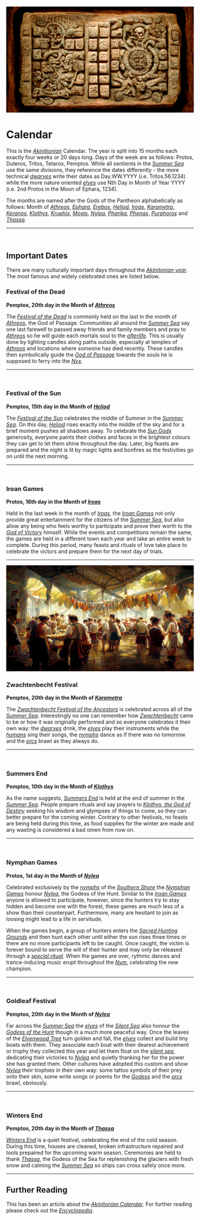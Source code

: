 ![Early Akínitonian Calendar](./assets/img021.png)
# Calendar

This is the [*Akínitionian*](./glossary.md#akínitos) Calendar. The year is split into 15 months each exactly four weeks or 20 days long. Days of the week are as follows: Protos, Duteros, Tritos, Tetaros, Pemptos. While all sentients in the [*Summer Sea*](./glossary.md#summer-sea) use the same divisions, they reference the dates differently - the more technical [*dwarves*](./glossary.md#dwarf) write their dates as Day.WW.YYYY (i.e. Tritos.56.1234) while the more nature oriented [*elves*](./glossary.md#elf) use Nth Day in Month of Year YYYY (i.e. 2nd Protos in the Moon of Ephara, 1234).

The months are named after the Gods of the Pantheon alphabetically as follows: Month of [*Athreos*](./glossary.md#athreos), [*Ephara*](./glossary.md#ephara), [*Erebos*](./glossary.md#erebos), [*Heliod*](./glossary.md#heliod), [*Iroas*](./glossary.md#iroas), [*Karametra*](./glossary.md#karametra), [*Keranos*](./glossary.md#keranos), [*Klothys*](./glossary.md#klothys), [*Kruphix*](./glossary.md#kruphix), [*Mogis*](./glossary.md#mogis), [*Nylea*](./glossary.md#nylea), [*Pharika*](./glossary.md#pharika), [*Phenax*](./glossary.md#phenax), [*Purphoros*](./glossary.md#purphoros) and [*Thassa*](./glossary.md#thassa). 

---

![]()

## Important Dates
There are many culturally important days throughout the [*Akínitonian year*](./glossary.md#akínitos). The most famous and widely celebrated ones are listed below.

### Festival of the Dead
**Pemptos, 20th day in the Month of [*Athreos*](./glossary.md#athreos)**

The [*Festival of the Dead*](./glossary.md#festival-of-the-dead) is commonly held on the last in the month of [*Athreos*](./glossary.md#athreos), the God of Passage. Communities all around the [*Summer Sea*](./glossary.md#summer-sea) say one last farewell to passed away friends and family members and pray to [*Athreos*](./glossary.md#athreos) so he will guide each mortals soul to the [*afterlife*](./glossary.md#nyx). This is usually done by lighting candles along paths outside, especially at temples of [*Athreos*](./glossary.md#athreos) and locations where someone has died recently. These candles then symbolically guide the [*God of Passage*](./glossary.md#athreos) towards the souls he is supposed to ferry into the [*Nyx*](./glossary.md#nyx). 

---

![]()

### Festival of the Sun
**Pemptos, 15th day in the Month of [*Heliod*](./glossary.md#heliod)**

The [*Festival of the Sun*](./glossary.md#festival-of-the-sun) celebrates the middle of Summer in the [*Summer Sea*](./glossary.md#summer-sea). On this day, [*Heliod*](./glossary.md#heliod) rises exactly into the middle of the sky and for a brief moment pushes all shadows away. To celebrate the [*Sun Gods*](./glossary.md#heliod) generosity, everyone paints their clothes and faces in the brightest colours they can get to let them shine throughout the day. Later, big feasts are prepared and the night is lit by magic lights and bonfires as the festivities go on until the next morning.

---

![]()

### Iroan Games
**Protos, 16th day in the Month of [*Iroas*](./glossary.md#iroas)**

Held in the last week in the month of [*Iroas*](./glossary.md#iroas), the [*Iroan Games*](./glossary.md#iroan-games) not only provide great entertainment for the citizens of the [*Summer Sea*](./glossary.md#summer-sea), but also allow any being who feels worthy to participate and prove their worth to the [*God of Victory*](./glossary.md#iroas) himself. While the events and competitions remain the same, the games are held in a different town each year and take an entire week to complete. During this period, many feasts and rituals of love take place to celebrate the victors and prepare them for the next day of trials.

---

![Zwachtenbecht Festival in Maxipolis](./assets/img020.png)

### Zwachtenbecht Festival
**Pemptos, 20th day in the Month of [*Karametra*](./glossary.md#karametra)**

The [*Zwachtenbecht Festival of the Ancestors*](./glossary.md#zwachtenbecht) is celebrated across all of the [*Summer Sea*](./glossary.md#summer-sea). Interestingly no one can remember how [*Zwachtenbecht*](./glossary.md#zwachtenbecht) came to be or how it was originally performed and so everyone celebrates it their own way: the [*dwarves*](./glossary.md#dwarf) drink, the [*elves*](./glossary.md#elf) play their instruments while the [*humans*](./glossary.md#human) sing their songs, the [*nymphs*](./glossary.md#nymph) dance as if there was no tomorrow and the [*orcs*](./glossary.md#orc) brawl as they always do.

---

![]()

### Summers End
**Pemptos, 10th day in the Month of [*Klothys*](./glossary.md#klothys)**

As the name suggests, [*Summers End*](./glossary.md#summers-end) is held at the end of summer in the [*Summer Sea*](./glossary.md#summer-sea). People prepare rituals and say prayers to [*Klothys, the God of Destiny*](./glossary.md#klothys) seeking his wisdom and glympses of things to come, so they can better prepare for the coming winter. Contrary to other festivals, no feasts are being held during this time, as food supplies for the winter are made and any wasting is considered a bad omen from now on. 

---

![]()

### Nymphan Games
**Protos, 1st day in the Month of [*Nylea*](./glossary.md#nylea)**

Celebrated exclusively by the [*nymphs*](./glossary.md#nymph) of the [*Southern Shore*](./glossary.md#southern-shores) the [*Nymphan Games*](./glossary.md#nymphan-games) honour [*Nylea*](./glossary.md#nylea), the Godess of the Hunt. Similar to the [*Iroan Games*](./glossary.md#iroan-games) anyone is allowed to participate, however, since the hunters try to stay hidden and become one with the forest, these games are much less of a show than their counterpart. Furthermore, many are hesitant to join as loosing might lead to a life in servitude. 

When the games begin, a group of hunters enters the [*Sacred Hunting Grounds*](./glossary.md#nym) and then hunt each other until either the sun rises three times or there are no more participants left to be caught. Once caught, the victim is forever bound to serve the will of their hunter and may only be released through a [*special ritual*](./glossary.md#ritual-of-mercy). When the games are over, rythmic dances and trance-inducing music erupt throughout the [*Nym*](./glossary.md#nym), celebrating the new champion.

---

![]()

### Goldleaf Festival
**Pemptos, 20th day in the Month of [*Nylea*](./glossary.md#nylea)**

Far across the [*Summer Sea*](./glossary.md#summer-sea) the [*elves*](./glossary.md#elf) of the [*Silent Sea*](./glossary.md#silent-sea) also honour the [*Godess of the Hunt*](./glossary.md#nylea) though in a much more peaceful way. Once the leaves of the [*Elvenwood Tree*](./glossary.md#elvenwood-tree) turn golden and fall, the [*elves*](./glossary.md#elf) collect and build tiny boats with them. They associate each boat with their dearest achievement or trophy they collected this year and let them float on the [*silent sea*](./glossary.md#silent-sea), dedicating their victories to [*Nylea*](./glossary.md#nylea) and quietly thanking her for the power she has granted them. Other cultures have adopted this custom and show [*Nylea*](./glossary.md#nylea) their trophies in their own way: some tattoo symbols of their prey onto their skin, some write songs or poems for the [*Godess*](./glossary.md#nylea) and the [*orcs*](./glossary.md#orc) brawl, obviously.

---

![]()

### Winters End
**Pemptos, 20th day in the Month of [*Thassa*](./glossary.md#thassa)**

[*Winters End*](./glossary.md#winters-end) is a quiet festival, celebrating the end of the cold season. During this time, houses are cleaned, broken infrastructure repaired and tools prepaired for the upcoming warm season. Ceremonies are held to thank [*Thassa*](./glossary.md#thassa), the Godess of the Sea for replenishing the glaciers with fresh snow and calming the [*Summer Sea*](./glossary.md#summer-sea) so ships can cross safely once more.

---
## Further Reading
This has been an article about the [*Akínitonian Calendar*](./glossary.md#calendar). For further reading please check out the [*Encyclopedia*](./index.md).